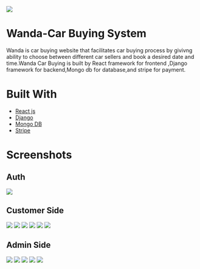 <img src="frontend/src/images/Group 1.svg"><img>

# Wanda-Car Buying System

Wanda is car buying website that facilitates car buying process by givivng ability to choose between different car sellers and book a desired date and time.Wanda Car Buying is built by React framework for frontend ,Django framework for backend,Mongo db for database,and stripe for payment.

<h1>Built With</h1>
<ul>
 <li><a href="https://reactjs.org/">React js</a></li>
 <li><a href="https://www.djangoproject.com/">Django </a></li>
 <li><a href="https://www.mongodb.com/">Mongo DB</a></li>
 <li><a href="https://stripe.com/en-gb-us">Stripe</a></li>
</ul> 

<h1>Screenshots</h1> 
<h2>Auth</h2>
<img src="frontend/src/images/Login.png"><img> 

<h2>Customer Side</h2> 

<img src="frontend/src/images/Home_Page.png"><img>
<img src="frontend/src/images/Home_page2.png"><img>
<img src="frontend/src/images/Select%20Delaer.png"><img>
<img src="frontend/src/images/BookingDetails.png"><img>
<img src="frontend/src/images/Booking_summary.png"><img>
<img src="frontend/src/images/Payment.png"><img>
<h2> Admin Side</h2>
<img src="frontend/src/images/Dashboard.png"><img>
<img src="frontend/src/images/BookingList_Admin.png"><img>
<img src="frontend/src/images/Reports%20List.png"><img>
<img src="frontend/src/images/Add_Report.png"><img>
<img src="frontend/src/images/Edit%20profile.png"><img>
